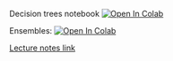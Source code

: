 Decision trees notebook
[![Open In Colab](https://colab.research.google.com/assets/colab-badge.svg)](https://colab.research.google.com/github/girafe-ai/ml-mipt/blob/basic_s21/week0_06_trees_and_ensembles/week0_06_decision_trees.ipynb)

Ensembles:
[![Open In Colab](https://colab.research.google.com/assets/colab-badge.svg)](https://colab.research.google.com/github/girafe-ai/ml-mipt/blob/basic_s21/week0_06_trees_and_ensembles/week0_06_ensembles.ipynb)

[Lecture notes link](https://github.com/girafe-ai/ml-mipt/blob/basic_s21/week0_06_trees_and_ensembles/week0_06_trees_and_ensembles.pdf)
